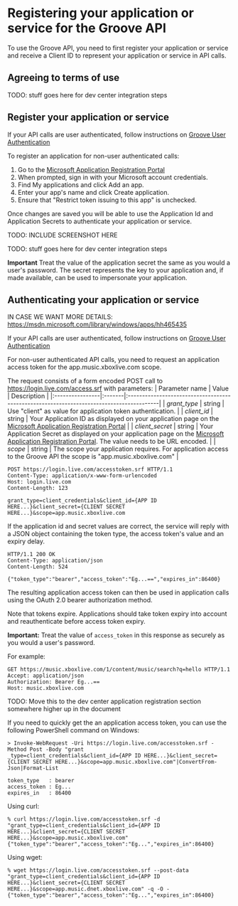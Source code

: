# Registering your application or service for the Groove API

To use the Groove API, you need to first register your application or
service and receive a Client ID to represent your application or service
in API calls.

## Agreeing to terms of use

TODO: stuff goes here for dev center integration steps

## Register your application or service

If your API calls are user authenticated, follow instructions on
[Groove User Authentication](User-Authentication.md)

To register an application for non-user authenticated calls:
1. Go to the [Microsoft Application Registration Portal](https://account.live.com/developers/applications)
2. When prompted, sign in with your Microsoft account credentials.
3. Find My applications and click Add an app.
4. Enter your app's name and click Create application.
5. Ensure that "Restrict token issuing to this app" is unchecked.

Once changes are saved you will be able to use the Application Id and
Application Secrets to authenticate your application or service.

TODO: INCLUDE SCREENSHOT HERE

TODO: stuff goes here for dev center integration steps

**Important** Treat the value of the application secret the same
as you would a user's password. The secret represents the key to your
application and, if made available, can be used to impersonate your application.

## Authenticating your application or service

IN CASE WE WANT MORE DETAILS: https://msdn.microsoft.com/library/windows/apps/hh465435

If your API calls are user authenticated, follow instructions on
[Groove User Authentication](User-Authentication.md)

For non-user authenticated API calls, you need to request an application
access token for the app.music.xboxlive.com scope.

The request consists of a form encoded POST call to
https://login.live.com/access.srf with parameters:
| Parameter name  | Value  | Description                                                                              |
|:----------------|:-------|:-----------------------------------------------------------------------------------------|
| *grant_type*    | string | Use "client" as value for application token authentication. |
| *client_id*     | string | Your Application ID as displayed on your application page on the [Microsoft Application Registration Portal](https://account.live.com/developers/applications) |
| *client_secret* | string | Your Application Secret as displayed on your application page on the [Microsoft Application Registration Portal](https://account.live.com/developers/applications). The value needs to be URL encoded. |
| *scope*         | string | The scope your application requires. For application access to the Groove API the scope is "app.music.xboxlive.com" |

```
POST https://login.live.com/accesstoken.srf HTTP/1.1
Content-Type: application/x-www-form-urlencoded
Host: login.live.com
Content-Length: 123

grant_type=client_credentials&client_id={APP ID HERE...}&client_secret={CLIENT SECRET HERE...}&scope=app.music.xboxlive.com
```

If the application id and secret values are correct, the service will
reply with a JSON object containing the token type, the access token's
value and an expiry delay.

```
HTTP/1.1 200 OK
Content-Type: application/json
Content-Length: 524

{"token_type":"bearer","access_token":"Eg...==","expires_in":86400}
```

The resulting application access token can then be used in application
calls using the OAuth 2.0 bearer authorization method.

Note that tokens expire. Applications should take token expiry into
account and reauthenticate before access token expiry.

**Important:** Treat the value of `access_token` in this response as
securely as you would a user's password.


For example:
```
GET https://music.xboxlive.com/1/content/music/search?q=hello HTTP/1.1
Accept: application/json
Authorization: Bearer Eg...==
Host: music.xboxlive.com
```

TODO: Move this to the dev center application registration section somewhere higher up in the document

If you need to quickly get the an application access token, you can use the following PowerShell command on Windows:
```
> Invoke-WebRequest -Uri https://login.live.com/accesstoken.srf -Method Post -Body "grant
_type=client_credentials&client_id={APP ID HERE...}&client_secret={CLIENT SECRET HERE...}&scope=app.music.xboxlive.com"|ConvertFrom-Json|Format-List

token_type   : bearer
access_token : Eg...
expires_in   : 86400
```

Using curl:
```
% curl https://login.live.com/accesstoken.srf -d "grant_type=client_credentials&client_id={APP ID HERE...}&client_secret={CLIENT SECRET HERE...}&scope=app.music.xboxlive.com"
{"token_type":"bearer","access_token":"Eg...","expires_in":86400}
```

Using wget:
```
% wget https://login.live.com/accesstoken.srf --post-data "grant_type=client_credentials&client_id={APP ID HERE...}&client_secret={CLIENT SECRET HERE...}&scope=app.music.dnet.xboxlive.com" -q -O -
{"token_type":"bearer","access_token":"Eg...","expires_in":86400}
```
